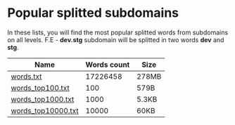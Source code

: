 # Popular splitted subdomains


In these lists, you will find the most popular splitted words from subdomains on all levels. F.E - **dev.stg** subdomain will be splitted in two words **dev** and **stg**. 

| Name | Words count  | Size |
|---|---|---|
| [words.txt](https://download.weakpass.com/words.txt) | 17226458 |  278MB  |
| [words_top100.txt](https://github.com/zzzteph/probable_subdomains/blob/main/wordlists/words/words_top100.txt) | 100 | 579B  |
| [words_top1000.txt](https://github.com/zzzteph/probable_subdomains/blob/main/wordlists/words/words_top1000.txt) | 1000 | 5.3KB  |
| [words_top10000.txt](https://github.com/zzzteph/probable_subdomains/blob/main/wordlists/words/words_top10000.txt) | 10000 | 60KB  |